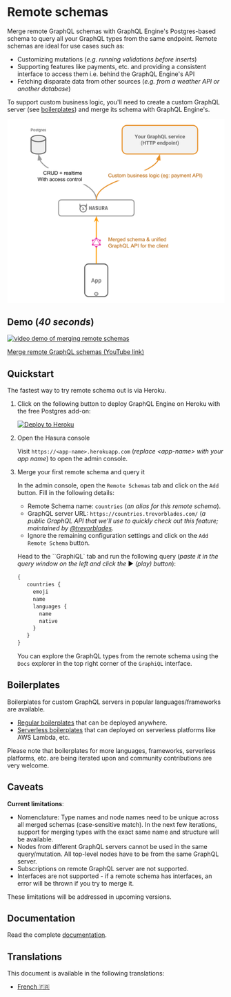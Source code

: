 # Remote schemas

Merge remote GraphQL schemas with GraphQL Engine's Postgres-based schema to query all your GraphQL types from the same endpoint. Remote schemas are ideal for use cases such as:

* Customizing mutations (*e.g. running validations before inserts*)
* Supporting features like payments, etc. and providing a consistent interface to access them i.e. behind the GraphQL Engine's API
* Fetching disparate data from other sources (*e.g. from a weather API or another database*)

To support custom business logic, you'll need to create a custom GraphQL server (see [boilerplates](community/boilerplates/graphql-servers)) and merge its schema with GraphQL Engine's.

![remote schems architecture](assets/remote-schemas-arch.png)

## Demo (*40 seconds*)

[![video demo of merging remote schemas](https://img.youtube.com/vi/eY4n9aPsi0M/0.jpg)](https://www.youtube.com/watch?v=eY4n9aPsi0M)

[Merge remote GraphQL schemas (YouTube link)](https://youtu.be/eY4n9aPsi0M)

## Quickstart

The fastest way to try remote schema out is via Heroku.

1. Click on the following button to deploy GraphQL Engine on Heroku with the free Postgres add-on:

    [![Deploy to Heroku](https://www.herokucdn.com/deploy/button.svg)](https://heroku.com/deploy?template=https://github.com/hasura/graphql-engine-heroku)

2. Open the Hasura console

   Visit `https://<app-name>.herokuapp.com` (*replace \<app-name\> with your app name*) to open the admin console.

3. Merge your first remote schema and query it

   In the admin console, open the ``Remote Schemas`` tab and click on the ``Add`` button. Fill in the following details:
   * Remote Schema name: ``countries`` (*an alias for this remote schema*).
   * GraphQL server URL: ``https://countries.trevorblades.com/`` (*a public GraphQL API that we'll use to quickly check out this feature; maintained by [@trevorblades](https://github.com/trevorblades)*. 
   * Ignore the remaining configuration settings and click on the ``Add Remote Schema`` button.

   Head to the ``GraphiQL` tab and run the following query (*paste it in the query window on the left and click the* ▶️ *(play) button*):

   ```graphql
   {
      countries {
        emoji
        name
        languages {
          name
          native
        }
      }
   }
   ```

   You can explore the GraphQL types from the remote schema using the ``Docs`` explorer in the top right corner of the ``GraphiQL`` interface.

## Boilerplates

Boilerplates for custom GraphQL servers in popular languages/frameworks are available.

* [Regular boilerplates](community/boilerplates/graphql-servers) that can be deployed anywhere.
* [Serverless boilerplates](https://github.com/hasura/graphql-serverless) that can deployed on serverless platforms like AWS Lambda, etc.

Please note that boilerplates for more languages, frameworks, serverless platforms, etc. are being iterated upon and community contributions are very welcome. 


## Caveats

**Current limitations**:

* Nomenclature: Type names and node names need to be unique across all merged schemas (case-sensitive match). In the next few iterations, support for merging types with the exact same name and structure will be available.
* Nodes from different GraphQL servers cannot be used in the same query/mutation. All top-level nodes have to be from the same GraphQL server.
* Subscriptions on remote GraphQL server are not supported.
* Interfaces are not supported - if a remote schema has interfaces, an error will be thrown if you try to merge it.

These limitations will be addressed in upcoming versions.

## Documentation

Read the complete [documentation](https://docs.hasura.io/1.0/graphql/manual/remote-schemas/index.html).

## Translations

This document is available in the following translations:

- [French :fr:](translations/remote-schemas.french.md)
